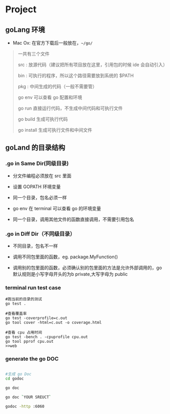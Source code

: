 
# Project

## goLang 环境

* Mac Ox: 在官方下载后一般放在，`~/go/`

> 一共有三个文件
> 
> src : 放源代码（建议把所有项目放在这里，引用包的时候 ide 会自动引入）
> 
> bin : 可执行的程序，所以这个路径需要放到系统的 $PATH
> 
> pkg : 中间生成的代码（一般不需要管）
> 
> go env 可以查看 go 配置和环境
> 
> go run 直接运行代码，不生成中间代码和可执行文件
> 
> go build 生成可执行代码
> 
> go install 生成可执行文件和中间文件

## goLand 的目录结构

### .go in Same Dir(同级目录)

   * 分文件编程必须放在 src 里面
   
   * 设置 GOPATH 环境变量
   
   * 同一个目录，包名必须一样
   
   * go env 在 terminal 可以查看 go 的环境变量
   
   * 同一个目录，调用其他文件的函数直接调用，不需要引用包名

### .go in Diff Dir（不同级目录）

   * 不同目录，包名不一样
   
   * 调用不同包里面的函数，eg. package.MyFunction()
   
   * 调用别的包里面的函数，必须确认别的包里面的方法是允许外部调用的，go 默认规则是小写字母开头的为b private,大写字母为 public
   
   
### terminal run test case

```
#跑当前的目录的测试
go test . 

#查看覆盖率
go test -coverprofile=c.out 
go tool cover -html=c.out -o coverage.html 

#查看 cpu 占用时间
go test -bench . -cpuprofile cpu.out 
go tool pprof cpu.out
>>web
```
    
  ### generate the go DOC
    
```bash

#生成 go Doc
cd godoc

go doc

go doc `YOUR SREUCT`

godoc -http :6060

```




